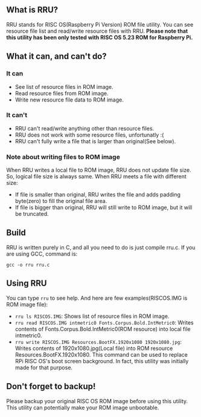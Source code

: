 ## What is RRU?
RRU stands for RISC OS(Raspberry Pi Version) ROM file utility.
You can see resource file list and read/write resource files with RRU.
**Please note that this utility has been only tested with RISC OS 5.23 ROM for Raspberry Pi.**
## What it can, and can't do?
### It can
- See list of resource files in ROM image.
- Read resource files from ROM image.
- Write new resource file data to ROM image.
### It can't
- RRU can't read/write anything other than resource files.
- RRU does not work with some resource files, unfortunatly :(
- RRU can't fully write a file that is larger than original(See below).
### Note about writing files to ROM image
When RRU writes a local file to ROM image, RRU does not update file size. So, logical file size is always same.
When RRU meets a file with different size:
- If file is smaller than original, RRU writes the file and adds padding byte(zero) to fill the original file area.
- If file is bigger than original, RRU will still write to ROM image, but it will be truncated.
## Build
RRU is written purely in C, and all you need to do is just compile rru.c.
If you are using GCC, command is:

```
gcc -o rru rru.c
```
## Using RRU
You can type ```rru``` to see help. And here are few examples(RISCOS.IMG is ROM image file):
- ```rru ls RISCOS.IMG```: Shows list of resource files in ROM image.
- ```rru read RISCOS.IMG intmetric0 Fonts.Corpus.Bold.IntMetric0```: Writes contents of Fonts.Corpus.Bold.IntMetric0(ROM resource) into local file intmetric0.
- ```rru write RISCOS.IMG Resources.BootFX.1920x1080 1920x1080.jpg```: Writes contents of 1920x1080.jpg(Local file) into ROM resource Resources.BootFX.1920x1080. This command can be used to replace RPi RISC OS's boot screen background. In fact, this utility was initially made for that purpose.
## Don't forget to backup!
Please backup your original RISC OS ROM image before using this utility. This utility can potentially make your ROM image unbootable.
